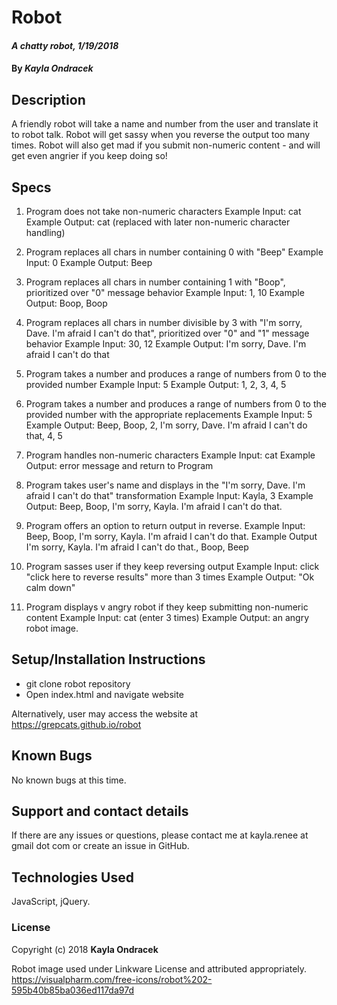 # Robot

#### _A chatty robot, 1/19/2018_

#### By _**Kayla Ondracek**_

## Description

A friendly robot will take a name and number from the user and translate it to robot talk. Robot will get sassy when you reverse the output too many times. Robot will also get mad if you submit non-numeric content - and will get even angrier if you keep doing so!

## Specs

1. Program does not take non-numeric characters
Example Input: cat
Example Output: cat (replaced with later non-numeric character handling)

2. Program replaces all chars in number containing 0 with "Beep"
Example Input: 0
Example Output: Beep

3. Program replaces all chars in number containing 1 with "Boop", prioritized over "0" message behavior
Example Input: 1, 10
Example Output: Boop, Boop

4. Program replaces all chars in number divisible by 3 with "I'm sorry, Dave. I'm afraid I can't do that", prioritized over "0" and "1" message behavior
Example Input: 30, 12
Example Output: I'm sorry, Dave. I'm afraid I can't do that

5. Program takes a number and produces a range of numbers from 0 to the provided number
Example Input: 5
Example Output: 1, 2, 3, 4, 5

6. Program takes a number and produces a range of numbers from 0 to the provided number with the appropriate replacements
Example Input: 5
Example Output: Beep, Boop, 2, I'm sorry, Dave. I'm afraid I can't do that, 4, 5

7. Program handles non-numeric characters
Example Input: cat
Example Output: error message and return to Program

8. Program takes user's name and displays in the "I'm sorry, Dave. I'm afraid I can't do that" transformation
Example Input: Kayla, 3
Example Output: Beep, Boop, I'm sorry, Kayla. I'm afraid I can't do that.

9. Program offers an option to return output in reverse.
Example Input: Beep, Boop, I'm sorry, Kayla. I'm afraid I can't do that.
Example Output I'm sorry, Kayla. I'm afraid I can't do that., Boop, Beep

10. Program sasses user if they keep reversing output
Example Input: click "click here to reverse results" more than 3 times
Example Output: "Ok calm down"

11. Program displays v angry robot if they keep submitting non-numeric content
Example Input: cat (enter 3 times)
Example Output: an angry robot image.

## Setup/Installation Instructions
* git clone robot repository
* Open index.html and navigate website

Alternatively, user may access the website at https://grepcats.github.io/robot

## Known Bugs

No known bugs at this time.

## Support and contact details

If there are any issues or questions, please contact me at kayla.renee at gmail dot com or create an issue in GitHub.

## Technologies Used

JavaScript, jQuery.

### License

Copyright (c) 2018 **Kayla Ondracek**

Robot image used under Linkware License and attributed appropriately.
https://visualpharm.com/free-icons/robot%202-595b40b85ba036ed117da97d
